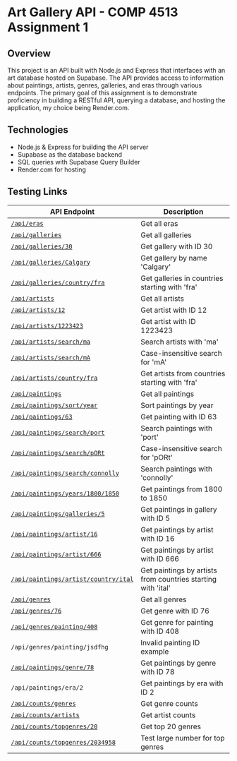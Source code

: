 # Art Gallery API - COMP 4513 Assignment 1

## Overview
This project is an API built with Node.js and Express that interfaces with an art database hosted on Supabase. The API provides access to information about paintings, artists, genres, galleries, and eras through various endpoints. The primary goal of this assignment is to demonstrate proficiency in building a RESTful API, querying a database, and hosting the application, my choice being Render.com.

## Technologies
- Node.js & Express for building the API server
- Supabase as the database backend
- SQL queries with Supabase Query Builder
- Render.com for hosting

## Testing Links

| API Endpoint                              | Description                           |
|------------------------------------------|--------------------------------------|
| [`/api/eras`](https://web3assignment1.onrender.com/api/eras)                               | Get all eras                          |
| [`/api/galleries`](https://web3assignment1.onrender.com/api/galleries)                          | Get all galleries                     |
| [`/api/galleries/30`](https://web3assignment1.onrender.com/api/galleries/30)                       | Get gallery with ID 30                |
| [`/api/galleries/Calgary`](https://web3assignment1.onrender.com/api/galleries/country/Calgary)                  | Get gallery by name 'Calgary'         |
| [`/api/galleries/country/fra`](https://web3assignment1.onrender.com/api/galleries/country/fra)              | Get galleries in countries starting with 'fra' |
| [`/api/artists`](https://web3assignment1.onrender.com/api/artists)                            | Get all artists                       |
| [`/api/artists/12`](https://web3assignment1.onrender.com/api/artists/12)                         | Get artist with ID 12                 |
| [`/api/artists/1223423`](https://web3assignment1.onrender.com/api/artists/1223423)                    | Get artist with ID 1223423            |
| [`/api/artists/search/ma`](https://web3assignment1.onrender.com/api/artists/search/ma)                  | Search artists with 'ma'              |
| [`/api/artists/search/mA`](https://web3assignment1.onrender.com/api/artists/search/mA)                  | Case-insensitive search for 'mA'      |
| [`/api/artists/country/fra`](https://web3assignment1.onrender.com/api/artists/country/fra)                | Get artists from countries starting with 'fra' |
| [`/api/paintings`](https://web3assignment1.onrender.com/api/paintings)                          | Get all paintings                     |
| [`/api/paintings/sort/year`](https://web3assignment1.onrender.com/api/paintings/sort/year)                | Sort paintings by year                |
| [`/api/paintings/63`](https://web3assignment1.onrender.com/api/paintings/63)                       | Get painting with ID 63               |
| [`/api/paintings/search/port`](https://web3assignment1.onrender.com/api/paintings/search/port)              | Search paintings with 'port'          |
| [`/api/paintings/search/pORt`](https://web3assignment1.onrender.com/api/paintings/search/pORt)              | Case-insensitive search for 'pORt'    |
| [`/api/paintings/search/connolly`](https://web3assignment1.onrender.com/api/paintings/search/connolly)          | Search paintings with 'connolly'      |
| [`/api/paintings/years/1800/1850`](https://web3assignment1.onrender.com/api/paintings/years/1800/1850)          | Get paintings from 1800 to 1850       |
| [`/api/paintings/galleries/5`](https://web3assignment1.onrender.com/api/paintings/galleries/5)              | Get paintings in gallery with ID 5    |
| [`/api/paintings/artist/16`](https://web3assignment1.onrender.com/api/paintings/artist/16)                | Get paintings by artist with ID 16    |
| [`/api/paintings/artist/666`](https://web3assignment1.onrender.com/api/paintings/artist/666)               | Get paintings by artist with ID 666   |
| [`/api/paintings/artist/country/ital`](https://web3assignment1.onrender.com/api/paintings/artist/country/ital)      | Get paintings by artists from countries starting with 'ital' |
| [`/api/genres`](https://web3assignment1.onrender.com/api/genres)                             | Get all genres                        |
| [`/api/genres/76`](https://web3assignment1.onrender.com/api/genres/76)                          | Get genre with ID 76                  |
| [`/api/genres/painting/408`](https://web3assignment1.onrender.com/api/genres/painting/408)                | Get genre for painting with ID 408    |
| `/api/genres/painting/jsdfhg`             | Invalid painting ID example           |
| [`/api/paintings/genre/78`](https://web3assignment1.onrender.com/api/paintings/genre/78)                 | Get paintings by genre with ID 78     |
| `/api/paintings/era/2`                    | Get paintings by era with ID 2        |
| [`/api/counts/genres`](https://web3assignment1.onrender.com/api/counts/genres)                      | Get genre counts                      |
| [`/api/counts/artists`](https://web3assignment1.onrender.com/api/counts/artists)                     | Get artist counts                     |
| [`/api/counts/topgenres/20`](https://web3assignment1.onrender.com/api/counts/topgenres/20)                | Get top 20 genres                     |
| [`/api/counts/topgenres/2034958`](https://web3assignment1.onrender.com/api/counts/topgenres/2034958)           | Test large number for top genres      |

